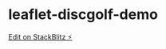# leaflet-discgolf-demo

[Edit on StackBlitz ⚡️](https://stackblitz.com/edit/leaflet-overpass-layer-demo-i4wdxe)